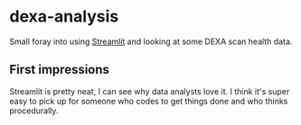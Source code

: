 # dexa-analysis

Small foray into using [Streamlit](https://docs.streamlit.io) and looking at some DEXA scan health data.

## First impressions

Streamlit is pretty neat, I can see why data analysts love it. I think it's super easy to pick up for someone who codes to get things done and who thinks procedurally.
